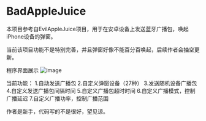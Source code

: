 # BadAppleJuice
本项目参考自EvilAppleJuice项目，用于在安卓设备上发送蓝牙广播包，唤起iPhone设备的弹窗。

当前该项目功能不是特别完善，并且弹窗好像不能百分百唤起，后续作者会抽空更新。

程序界面展示
![image](https://github.com/Sab1e-GitHub/BadAppleJuice/assets/72060564/543280e7-7d28-4683-81c3-b30725898465)


当前功能：
1.自动发送广播包
2.自定义弹窗设备（27种）
3.发送随机设备广播包
4.自定义发送广播包间隔时间
5.自定义广播包超时时间
6.自定义广播模式，控制广播延迟
7.自定义广播功率，控制广播范围

作者是新手，代码写的不是很好，望见谅。
